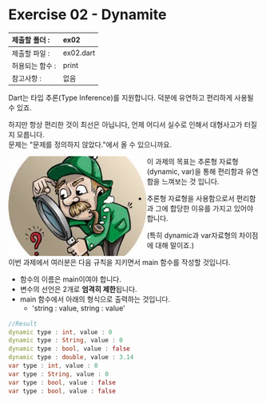 # Exercise 02 - Dynamite

| 제출할 폴더 :   | ex02      |
| :-------------- | :-------- |
| 제출할 파일 :   | ex02.dart |
| 허용되는 함수 : | print     |
| 참고사항 :      | 없음      |

Dart는 타입 추론(Type Inference)를 지원합니다. 덕분에 유연하고 편리하게 사용될 수 있죠.

하지만 항상 편리한 것이 최선은 아닙니다, 언제 어디서 실수로 인해서 대형사고가 터질지 모릅니다.  
문제는 "문제를 정의하지 않았다."에서 올 수 있으니까요.

<img align="left" height="200" src="../src/day00_ex02.png">



이 과제의 목표는 추론형 자료형(dynamic, var)을 통해 편리함과 유연함을 느껴보는 것 입니다.

- 추론형 자료형을 사용함으로서 편리함과 그에 합당한 이유를 가지고 있어야 합니다.

  (특히 dynamic과 var자료형의 차이점에 대해 말이죠.)

이번 과제에서 여러분은 다음 규칙을 지키면서 main 함수를 작성할 것입니다.

- 함수의 이름은 main이여야 합니다.
- 변수의 선언은 2개로 **엄격히 제한**됩니다.
- main 함수에서 아래의 형식으로 출력하는 것입니다.
  - 'string : value, string : value'

```dart
//Result
dynamic type : int, value : 0
dynamic type : String, value : 0
dynamic type : bool, value : false
dynamic type : double, value : 3.14
var type : int, value : 0
var type : String, value : 0
var type : bool, value : false
var type : bool, value : false
```

